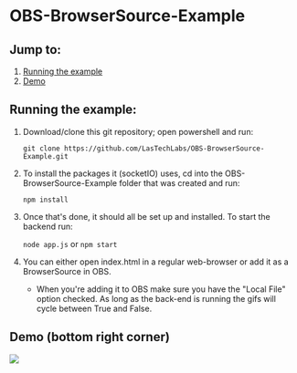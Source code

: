 # OBS-BrowserSource-Example

## Jump to:
1. [Running the example](#Running-the-example)
2. [Demo](#Demo)

## Running the example:<a name="Running-the-example"></a>

1) Download/clone this git repository; open powershell and run:

    `git clone https://github.com/LasTechLabs/OBS-BrowserSource-Example.git`

2) To install the packages it (socketIO) uses, cd into the OBS-BrowserSource-Example folder that was created and run:

    `npm install`

3) Once that's done, it should all be set up and installed. To start the backend run:

    `node app.js` or `npm start`

4) You can either open index.html in a regular web-browser or add it as a BrowserSource in OBS. 

    - When you're adding it to OBS make sure you have the "Local File" option checked. As long as the back-end is running the gifs will cycle between True and False.

## Demo (bottom right corner)<a name="Demo"></a>

![](https://i.imgur.com/rLUc4KJ.gif)
